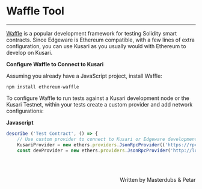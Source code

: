 # <b>Waffle Tool</b>
---

 [Waffle](https://www.getwaffle.io/) is a popular development framework for testing Solidity smart contracts. Since Edgeware is Ethereum compatible, with a few lines of extra configuration, you can use Kusari as you usually would with Ethereum to develop on Kusari.

 **Configure Waffle to Connect to Kusari**

 Assuming you already have a JavaScript project, install Waffle:

 ```
 npm install ethereum-waffle
 ```

 To configure Waffle to run tests against a Kusari development node or the Kusari Testnet, within your tests create a custom provider and add network configurations:

 **Javascript**

 ```javascript
 describe ('Test Contract', () => { 
     // Use custom provider to connect to Kusari or Edgeware development node const 
     KusariProvider = new ethers.providers.JsonRpcProvider(('https://rpc-testnet.swapdex.network/rpc') 
     const devProvider = new ethers.providers.JsonRpcProvider('http://localhost:9933/'); })
 ```

 <br></br>

<p align=right> Written by Masterdubs & Petar </p>